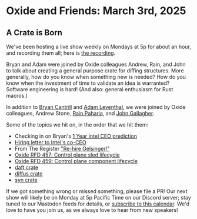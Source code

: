 # Oxide and Friends: March 3rd, 2025

## A Crate is Born

We've been hosting a live show weekly on Mondays at 5p for about an hour,
and recording them all; here is
[the recording](https://youtu.be/BTdxuOwV1eY).

Bryan and Adam were joined by Oxide colleagues Andrew, Rain, and John to talk
about creating a general purpose crate for diffing structures. More generally,
how do you know when something new is needed? How do you know when the
investment of time to validate an idea is warranted? Software engineering is
hard! (And also: general enthusiasm for Rust macros.)

In addition to
[Bryan Cantrill](https://bsky.app/profile/bcantrill.bsky.social) and
[Adam Leventhal](https://bsky.app/profile/ahl.bsky.social),
we were joined by Oxide colleagues,
Andrew Stone,
[Rain Paharia](https://bsky.app/profile/sunshowers.io),
and [John Gallagher](https://hachyderm.io/@nerdyjkg).

Some of the topics we hit on, in the order that we hit them:

- Checking in on Bryan's [1 Year Intel CEO prediction](https://github.com/oxidecomputer/oxide-and-friends/blob/master/2025_01_06.md)
- [Hiring letter to Intel's co-CEO](https://www.intc.com/filings-reports/all-sec-filings##document-5774-0000050863-25-000024-3)
- From The Register ["Re-hire Gelsinger!"](https://www.theregister.com/2025/03/03/fire_the_board_save_intel)
- [Oxide RFD 457: Control plane sled lifecycle](https://rfd.shared.oxide.computer/rfd/0457)
- [Oxide RFD 459: Control plane component lifecycle](https://rfd.shared.oxide.computer/rfd/0459)
- [daft crate](https://crates.io/crates/daft)
- [diffus crate](https://crates.io/crates/diffus)
- [syn crate](https://crates.io/crates/syn)

If we got something wrong or missed something, please file a PR!
Our next show will likely be on Monday at 5p Pacific Time on our Discord
server; stay tuned to our Mastodon feeds for details, or [subscribe to this
calendar](https://calendar.google.com/calendar/ical/c_318925f4185aa71c4524d0d6127f31058c9e21f29f017d48a0fca6f564969cd0%40group.calendar.google.com/public/basic.ics).
We'd love to have you join us, as we always love to hear from new speakers!


